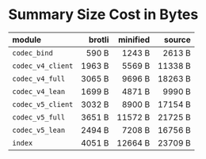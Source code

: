 # Summary Size Cost in Bytes

| module                         |   brotli | minified |   source |
|:-------------------------------|---------:|---------:|---------:|
| `codec_bind`                   |    590 B |   1243 B |   2613 B |
| `codec_v4_client`              |   1963 B |   5569 B |  11338 B |
| `codec_v4_full`                |   3065 B |   9696 B |  18263 B |
| `codec_v4_lean`                |   1699 B |   4871 B |   9990 B |
| `codec_v5_client`              |   3032 B |   8900 B |  17154 B |
| `codec_v5_full`                |   3651 B |  11572 B |  21725 B |
| `codec_v5_lean`                |   2494 B |   7208 B |  16756 B |
| `index`                        |   4051 B |  12664 B |  23709 B |


